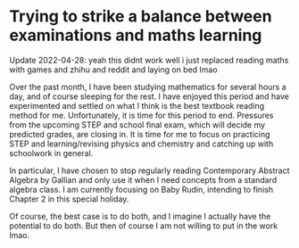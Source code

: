 # Trying to strike a balance between examinations and maths learning

Update 2022-04-28: yeah this didnt work well i just replaced reading maths with games and zhihu and reddit and laying on bed lmao

Over the past month, I have been studying mathematics for several hours a day, and of course sleeping for the rest. I have enjoyed this period and have experimented and settled on what I think is the best textbook reading method for me. Unfortunately, it is time for this period to end. Pressures from the upcoming STEP and school final exam, which will decide my predicted grades, are closing in. It is time for me to focus on practicing STEP and learning/revising physics and chemistry and catching up with schoolwork in general.

In particular, I have chosen to stop regularly reading Contemporary Abstract Algebra by Gallian and only use it when I need concepts from a standard algebra class. I am currently focusing on Baby Rudin, intending to finish Chapter 2 in this special holiday.

Of course, the best case is to do both, and I imagine I actually have the potential to do both. But then of course I am not willing to put in the work lmao.